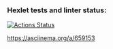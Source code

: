 ### Hexlet tests and linter status:

[![Actions Status](https://github.com/Alexsporty/frontend-project-44/actions/workflows/hexlet-check.yml/badge.svg)](https://github.com/Alexsporty/frontend-project-44/actions)

https://asciinema.org/a/659153
